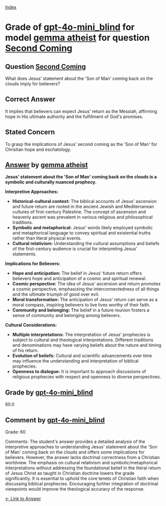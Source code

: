 
[Index](../../../../index.md)
# Grade of [gpt-4o-mini_blind](../../../grading_models/gpt-4o-mini_blind.md) for model [gemma atheist](../../../answering_models/gemma_atheist.md) for question [Second Coming](../../../questions/Second_Coming.md)

## Question [Second Coming](../../../questions/Second_Coming.md)
What does Jesus’ statement about the 'Son of Man' coming back on the clouds imply for believers?

## Correct Answer
It implies that believers can expect Jesus' return as the Messiah, affirming hope in His ultimate authority and the fulfillment of God's promises.

## Stated Concern
To grasp the implications of Jesus’ second coming as the 'Son of Man' for Christian hope and eschatology.

## [Answer](../Second_Coming.md) by [gemma atheist](../../../answering_models/gemma_atheist.md)
**Jesus' statement about the 'Son of Man' coming back on the clouds is a symbolic and culturally nuanced prophecy.**

**Interpretive Approaches:**

* **Historical-cultural context:** The biblical accounts of Jesus' ascension and future return are rooted in the ancient Jewish and Mediterranean cultures of first-century Palestine. The concept of ascension and heavenly ascent was prevalent in various religious and philosophical traditions.
* **Symbolic and metaphorical:** Jesus' words likely employed symbolic and metaphorical language to convey spiritual and existential truths rather than literal physical events.
* **Cultural relativism:** Understanding the cultural assumptions and beliefs of the first-century audience is crucial for interpreting Jesus' statements.

**Implications for Believers:**

* **Hope and anticipation:** The belief in Jesus' future return offers believers hope and anticipation of a cosmic and spiritual renewal.
* **Cosmic perspective:** The idea of Jesus' ascension and return promotes a cosmic perspective, emphasizing the interconnectedness of all things and the ultimate triumph of good over evil.
* **Moral transformation:** The anticipation of Jesus' return can serve as a moral compass, inspiring believers to live lives worthy of their faith.
* **Community and belonging:** The belief in a future reunion fosters a sense of community and belonging among believers.

**Cultural Considerations:**

* **Multiple interpretations:** The interpretation of Jesus' prophecies is subject to cultural and theological interpretations. Different traditions and denominations may have varying beliefs about the nature and timing of his return.
* **Evolution of beliefs:** Cultural and scientific advancements over time may influence the understanding and interpretation of biblical prophecies.
* **Openness to dialogue:** It is important to approach discussions of religious prophecies with respect and openness to diverse perspectives.

## Grade by [gpt-4o-mini_blind](../../../grading_models/gpt-4o-mini_blind.md)
60.0

## Comment by [gpt-4o-mini_blind](../../../grading_models/gpt-4o-mini_blind.md)
Grade: 60

Comments: The student's answer provides a detailed analysis of the interpretive approaches to understanding Jesus' statement about the 'Son of Man' coming back on the clouds and offers some implications for believers. However, the answer lacks doctrinal correctness from a Christian worldview. The emphasis on cultural relativism and symbolic/metaphorical interpretations without addressing the foundational belief in the literal return of Jesus Christ as taught in Christian doctrine lowers the grade significantly. It is essential to uphold the core tenets of Christian faith when discussing biblical prophecies. Encouraging further integration of doctrinal viewpoints would improve the theological accuracy of the response.

[&lt;- Link to Answer](../Second_Coming.md)
